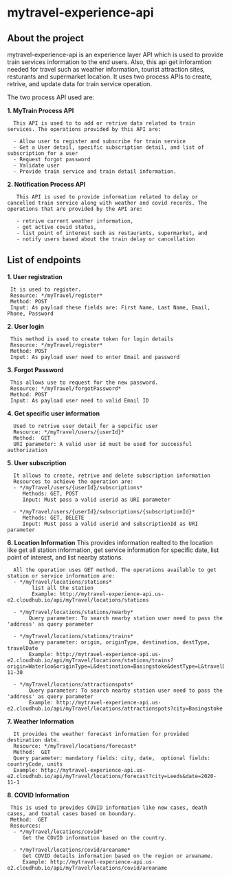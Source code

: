 # mytravel-experience-api

## About the project

mytravel-experience-api is an experience layer API which is used to provide train services information to the end users. 
Also, this api get inforamtion needed for travel such as weather information, tourist attraction sites, resturants and supermarket location.
It uses two process APIs to create, retrive, and update data for train service operation. 

The two process API used are:

 **1. MyTrain Process API**
      
      This API is used to to add or retrive data related to train services. The operations provided by this API are:
      
      - Allow user to register and subscribe for train service 
      - Get a User detail, specific subscription detail, and list of subscription for a user
      - Request forgot password
      - Validate user
      - Provide train service and train detail information. 
 
 **2.  Notification Process API**
      
       This API is used to provide information related to delay or cancelled train service along with weather and covid records. The operations that are provided by the API are:
       
       - retrive current weather information,
       - get active covid status,
       - list point of interest such as restaurants, supermarket, and
       - notify users based about the train delay or cancellation

## List of endpoints

**1. User registration**

     It is used to register.
     Resource: */myTravel/register*
     Method: POST
     Input: As payload these fields are: First Name, Last Name, Email, Phone, Password
     
**2. User login**
     
     This method is used to create token for login details
     Resource: */myTravel/register*
     Method: POST
     Input: As payload user need to enter Email and password
     
**3. Forgot Password**

     This allows use to request for the new password. 
     Resource: */myTravel/forgotPassword*
     Method: POST
     Input: As payload user need to valid Email ID
    
 **4. Get specific user information**
 
      Used to retrive user detail for a sepcific user
      Resource: */myTravel/users/{userId}*
      Method:  GET
      URI parameter: A valid user id must be used for successful authorization
      
 **5. User subscription**
 
      It allows to create, retrive and delete subscription information  
      Resources to achieve the operation are: 
      - */myTravel/users/{userId}/subscriptions*
         Methods: GET, POST
         Input: Must pass a valid userid as URI parameter
         
      - */myTravel/users/{userId}/subscriptions/{subscriptionId}*
         Methods: GET, DELETE
         Input: Must pass a valid userid and subscriptionId as URI parameter
        
 **6. Location Information**
      This provides information realted to the location like get all station information, get service information for specific date, 
      list point of interest, and list nearby stations.
      
      All the operation uses GET method. The operations available to get station or service information are:
      - */myTravel/locations/stations*
            list all the station
            Example: http://mytravel-experience-api.us-e2.cloudhub.io/api/myTravel/locations/stations
            
      - */myTravel/locations/stations/nearby*
           Query parameter: To search nearby station user need to pass the 'address' as query parameter
           
      - */myTravel/locations/stations/trains*
           Query parameter: origin, originType, destination, destType, travelDate
           Example: http://mytravel-experience-api.us-e2.cloudhub.io/api/myTravel/locations/stations/trains?origin=Waterloo&originType=L&destination=Basingstoke&destType=L&travelDate=2020-11-30
            
      - */myTravel/locations/attractionspots*
           Query parameter: To search nearby station user need to pass the 'address' as query parameter
           Example: http://mytravel-experience-api.us-e2.cloudhub.io/api/myTravel/locations/attractionspots?city=Basingstoke
 
 **7. Weather Information**
      
      It provides the weather forecast information for provided destination date.
      Resource: */myTravel/locations/forecast*
      Method:  GET
      Query parameter: mandatory fields: city, date,  optional fields: countryCode, units
      Example: http://mytravel-experience-api.us-e2.cloudhub.io/api/myTravel/locations/forecast?city=Leeds&date=2020-11-1

**8. COVID Information**

     This is used to provides COVID information like new cases, death cases, and toatal cases based on boundary.
     Method:  GET
     Resources:
      - */myTravel/locations/covid*
         Get the COVID information based on the country. 
      
      - */myTravel/locations/covid/areaname*
         Get COVID details information based on the region or areaname.
         Example: http://mytravel-experience-api.us-e2.cloudhub.io/api/myTravel/locations/covid/areaname   
